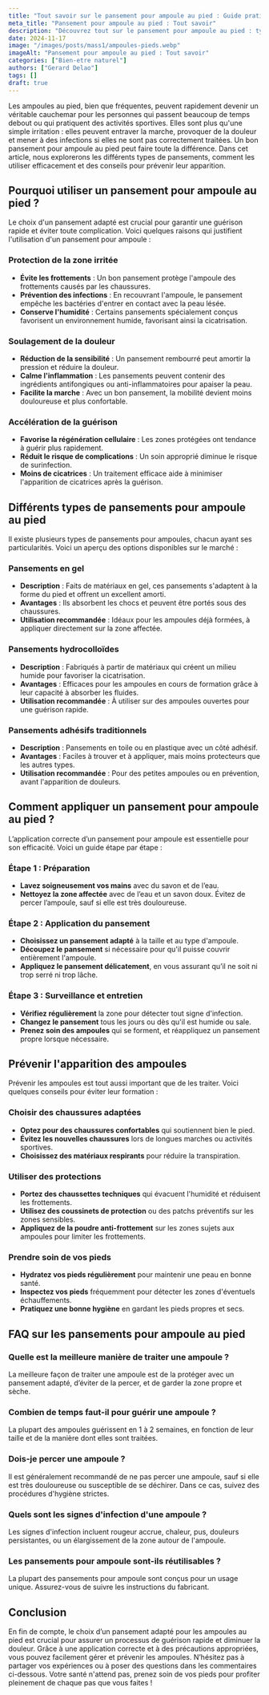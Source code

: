```yaml
---
title: "Tout savoir sur le pansement pour ampoule au pied : Guide pratique"
meta_title: "Pansement pour ampoule au pied : Tout savoir"
description: "Découvrez tout sur le pansement pour ampoule au pied : types, utilisation et conseils pratiques pour soulager vos douleurs."
date: 2024-11-17
image: "/images/posts/mass1/ampoules-pieds.webp"
imageAlt: "Pansement pour ampoule au pied : Tout savoir"
categories: ["Bien-etre naturel"]
authors: ["Gerard Delao"]
tags: []
draft: true
---
```


Les ampoules au pied, bien que fréquentes, peuvent rapidement devenir un véritable cauchemar pour les personnes qui passent beaucoup de temps debout ou qui pratiquent des activités sportives. Elles sont plus qu'une simple irritation : elles peuvent entraver la marche, provoquer de la douleur et mener à des infections si elles ne sont pas correctement traitées. Un bon pansement pour ampoule au pied peut faire toute la différence. Dans cet article, nous explorerons les différents types de pansements, comment les utiliser efficacement et des conseils pour prévenir leur apparition.

## Pourquoi utiliser un pansement pour ampoule au pied ?

Le choix d'un pansement adapté est crucial pour garantir une guérison rapide et éviter toute complication. Voici quelques raisons qui justifient l'utilisation d'un pansement pour ampoule :

### Protection de la zone irritée

- **Évite les frottements** : Un bon pansement protège l'ampoule des frottements causés par les chaussures.
- **Prévention des infections** : En recouvrant l'ampoule, le pansement empêche les bactéries d'entrer en contact avec la peau lésée.
- **Conserve l'humidité** : Certains pansements spécialement conçus favorisent un environnement humide, favorisant ainsi la cicatrisation.

### Soulagement de la douleur

- **Réduction de la sensibilité** : Un pansement rembourré peut amortir la pression et réduire la douleur.
- **Calme l'inflammation** : Les pansements peuvent contenir des ingrédients antifongiques ou anti-inflammatoires pour apaiser la peau.
- **Facilite la marche** : Avec un bon pansement, la mobilité devient moins douloureuse et plus confortable.

### Accélération de la guérison

- **Favorise la régénération cellulaire** : Les zones protégées ont tendance à guérir plus rapidement.
- **Réduit le risque de complications** : Un soin approprié diminue le risque de surinfection.
- **Moins de cicatrices** : Un traitement efficace aide à minimiser l'apparition de cicatrices après la guérison.

## Différents types de pansements pour ampoule au pied

Il existe plusieurs types de pansements pour ampoules, chacun ayant ses particularités. Voici un aperçu des options disponibles sur le marché :

### Pansements en gel

- **Description** : Faits de matériaux en gel, ces pansements s'adaptent à la forme du pied et offrent un excellent amorti.
- **Avantages** : Ils absorbent les chocs et peuvent être portés sous des chaussures.
- **Utilisation recommandée** : Idéaux pour les ampoules déjà formées, à appliquer directement sur la zone affectée.

### Pansements hydrocolloïdes

- **Description** : Fabriqués à partir de matériaux qui créent un milieu humide pour favoriser la cicatrisation.
- **Avantages** : Efficaces pour les ampoules en cours de formation grâce à leur capacité à absorber les fluides.
- **Utilisation recommandée** : À utiliser sur des ampoules ouvertes pour une guérison rapide.

### Pansements adhésifs traditionnels

- **Description** : Pansements en toile ou en plastique avec un côté adhésif.
- **Avantages** : Faciles à trouver et à appliquer, mais moins protecteurs que les autres types.
- **Utilisation recommandée** : Pour des petites ampoules ou en prévention, avant l'apparition de douleurs.

## Comment appliquer un pansement pour ampoule au pied ?

L’application correcte d’un pansement pour ampoule est essentielle pour son efficacité. Voici un guide étape par étape :

### Étape 1 : Préparation

- **Lavez soigneusement vos mains** avec du savon et de l’eau.
- **Nettoyez la zone affectée** avec de l’eau et un savon doux. Évitez de percer l’ampoule, sauf si elle est très douloureuse.

### Étape 2 : Application du pansement

- **Choisissez un pansement adapté** à la taille et au type d'ampoule.
- **Découpez le pansement** si nécessaire pour qu'il puisse couvrir entièrement l'ampoule.
- **Appliquez le pansement délicatement**, en vous assurant qu’il ne soit ni trop serré ni trop lâche.

### Étape 3 : Surveillance et entretien

- **Vérifiez régulièrement** la zone pour détecter tout signe d'infection.
- **Changez le pansement** tous les jours ou dès qu'il est humide ou sale.
- **Prenez soin des ampoules** qui se forment, et réappliquez un pansement propre lorsque nécessaire.

## Prévenir l'apparition des ampoules

Prévenir les ampoules est tout aussi important que de les traiter. Voici quelques conseils pour éviter leur formation :

### Choisir des chaussures adaptées

- **Optez pour des chaussures confortables** qui soutiennent bien le pied.
- **Évitez les nouvelles chaussures** lors de longues marches ou activités sportives.
- **Choisissez des matériaux respirants** pour réduire la transpiration.

### Utiliser des protections

- **Portez des chaussettes techniques** qui évacuent l'humidité et réduisent les frottements.
- **Utilisez des coussinets de protection** ou des patchs préventifs sur les zones sensibles.
- **Appliquez de la poudre anti-frottement** sur les zones sujets aux ampoules pour limiter les frottements.

### Prendre soin de vos pieds

- **Hydratez vos pieds régulièrement** pour maintenir une peau en bonne santé.
- **Inspectez vos pieds** fréquemment pour détecter les zones d'éventuels échauffements.
- **Pratiquez une bonne hygiène** en gardant les pieds propres et secs.

## FAQ sur les pansements pour ampoule au pied

### Quelle est la meilleure manière de traiter une ampoule ?

La meilleure façon de traiter une ampoule est de la protéger avec un pansement adapté, d’éviter de la percer, et de garder la zone propre et sèche.

### Combien de temps faut-il pour guérir une ampoule ?

La plupart des ampoules guérissent en 1 à 2 semaines, en fonction de leur taille et de la manière dont elles sont traitées.

### Dois-je percer une ampoule ?

Il est généralement recommandé de ne pas percer une ampoule, sauf si elle est très douloureuse ou susceptible de se déchirer. Dans ce cas, suivez des procédures d'hygiène strictes.

### Quels sont les signes d'infection d'une ampoule ?

Les signes d'infection incluent rougeur accrue, chaleur, pus, douleurs persistantes, ou un élargissement de la zone autour de l'ampoule.

### Les pansements pour ampoule sont-ils réutilisables ?

La plupart des pansements pour ampoule sont conçus pour un usage unique. Assurez-vous de suivre les instructions du fabricant.

## Conclusion

En fin de compte, le choix d’un pansement adapté pour les ampoules au pied est crucial pour assurer un processus de guérison rapide et diminuer la douleur. Grâce à une application correcte et à des précautions appropriées, vous pouvez facilement gérer et prévenir les ampoules. N’hésitez pas à partager vos expériences ou à poser des questions dans les commentaires ci-dessous. Votre santé n'attend pas, prenez soin de vos pieds pour profiter pleinement de chaque pas que vous faites !

